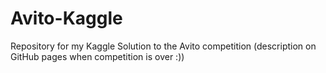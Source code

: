 # Avito-Kaggle
Repository for my Kaggle Solution to the Avito competition (description on GitHub pages when competition is over :))
